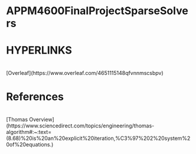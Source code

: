 # APPM4600FinalProjectSparseSolvers
# HYPERLINKS 
<br>
[Overleaf](https://www.overleaf.com/4651115148qfvnnmscsbpv)

# References
<br>
[Thomas Overview](https://www.sciencedirect.com/topics/engineering/thomas-algorithm#:~:text=(8.68)%20is%20an%20explicit%20iteration,%C3%97%202%20system%20of%20equations.)
